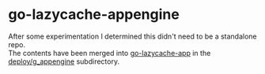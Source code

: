 # go-lazycache-appengine

After some experimentation I determined this didn't need to be a standalone repo.  
The contents have been merged into [go-lazycache-app](https://github.com/amarburg/go-lazycache-app)
in the [deploy/g_appengine](https://github.com/amarburg/go-lazycache-app/tree/master/deploy/g_appengine/)
subdirectory.

<!-- This is the package for deploying [go-lazycache-app](https://github.com/amarburg/go-lazycache-app) through [Google App Engine.](https://cloud.google.com/appengine/)   We use the custom runtime functinoality where the deployment package is basically a Dockerfile plus the vendor-specific `app.yaml`  configuration file.

As it's all Docker-based, there actually no Go code in this repo.   -->
